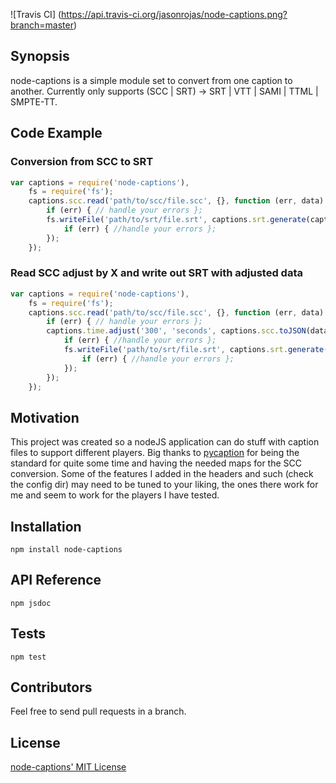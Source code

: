 ![Travis CI]
(https://api.travis-ci.org/jasonrojas/node-captions.png?branch=master)

Synopsis
--------

node-captions is a simple module set to convert from one caption to another. Currently only supports (SCC | SRT) -> SRT | VTT | SAMI | TTML | SMPTE-TT.

Code Example
------------

### Conversion from SCC to SRT

```javascript
var captions = require('node-captions'),
    fs = require('fs');
    captions.scc.read('path/to/scc/file.scc', {}, function (err, data) {
        if (err) { // handle your errors };
        fs.writeFile('path/to/srt/file.srt', captions.srt.generate(captions.scc.toJSON(data), function(err, result) {
            if (err) { //handle your errors };
        });
    });
```

### Read SCC adjust by X and write out SRT with adjusted data

```javascript
var captions = require('node-captions'),
    fs = require('fs');
    captions.scc.read('path/to/scc/file.scc', {}, function (err, data) {
        if (err) { // handle your errors };
        captions.time.adjust('300', 'seconds', captions.scc.toJSON(data), function (err, adjustedCaptions) {
            if (err) { //handle your errors };
            fs.writeFile('path/to/srt/file.srt', captions.srt.generate(adjustedCaptions), function(err, result) {
                if (err) { //handle your errors };
            });
        });
    });
```

Motivation
----------

This project was created so a nodeJS application can do stuff with caption files to support different players. Big thanks to [pycaption](https://github.com/pbs/pycaption) for being the standard for quite some time and having the needed maps for the SCC conversion. Some of the features I added in the headers and such (check the config dir) may need to be tuned to your liking, the ones there work for me and seem to work for the players I have tested.

Installation
------------

`npm install node-captions`

API Reference
-------------

`npm jsdoc`

Tests
-----

`npm test`

Contributors
------------

Feel free to send pull requests in a branch.

License
-------

[node-captions' MIT License](https://github.com/jasonrojas/node-captions/blob/master/LICENSE)

